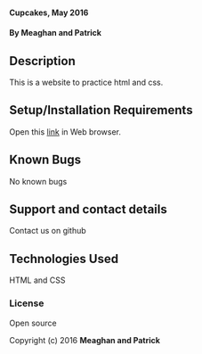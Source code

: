 #### Cupcakes, May 2016

#### By Meaghan and Patrick

## Description

This is a website to practice html and css. 

## Setup/Installation Requirements

Open this [link](https://rawgit.com/meaghanjones/cupcakes/master/index.html) in Web browser.

## Known Bugs
No known bugs

## Support and contact details

Contact us on github

## Technologies Used

HTML and CSS

### License

Open source

Copyright (c) 2016 **Meaghan and Patrick**
